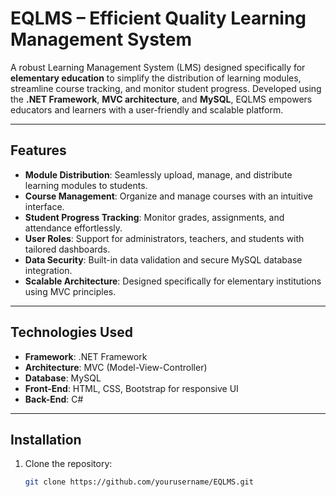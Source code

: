 # **EQLMS – Efficient Quality Learning Management System**

A robust Learning Management System (LMS) designed specifically for **elementary education** to simplify the distribution of learning modules, streamline course tracking, and monitor student progress. Developed using the **.NET Framework**, **MVC architecture**, and **MySQL**, EQLMS empowers educators and learners with a user-friendly and scalable platform.

---

## **Features**

- **Module Distribution**: Seamlessly upload, manage, and distribute learning modules to students.
- **Course Management**: Organize and manage courses with an intuitive interface.
- **Student Progress Tracking**: Monitor grades, assignments, and attendance effortlessly.
- **User Roles**: Support for administrators, teachers, and students with tailored dashboards.
- **Data Security**: Built-in data validation and secure MySQL database integration.
- **Scalable Architecture**: Designed specifically for elementary institutions using MVC principles.

---

## **Technologies Used**

- **Framework**: .NET Framework
- **Architecture**: MVC (Model-View-Controller)
- **Database**: MySQL
- **Front-End**: HTML, CSS, Bootstrap for responsive UI
- **Back-End**: C#

---

## **Installation**

1. Clone the repository:
   ```bash
   git clone https://github.com/yourusername/EQLMS.git
